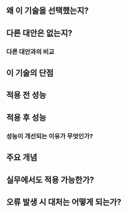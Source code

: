 ## 왜 이 기술을 선택했는지?

## 다른 대안은 없는지?
### 다른 대안과의 비교

## 이 기술의 단점

## 적용 전 성능

## 적용 후 성능
### 성능이 개선되는 이유가 무엇인가?
## 주요 개념

## 실무에서도 적용 가능한가?

## 오류 발생 시 대처는 어떻게 되는가?